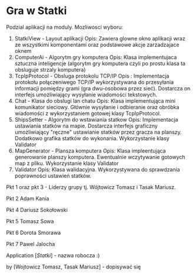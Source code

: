 # Gra w Statki

Podzial aplikacji na moduly.
Mozliwosci wyboru:

1. StatkiView - Layout aplikacji
	Opis: Zawiera glowne okno aplikacji wraz ze wszystkimi komponentami oraz podstawowe akcje zarzadzajace oknem
2. ComputerAi - Algorytm gry komputera
	Opis: Klasa implementujaca sztuczna inteligencje (algorytm gry komputera czyli po prostu klasa ta obsluguje strzaly komputera)
3. TcpIpProtocol - Obsluga protokolu TCP/IP
	Opis : Implementacja protokołu połączeniwego TCP/IP wykorzystywana do przesyłania informacji pomiędzy grami (gra dwu-osobowa przez sieć). Dostarcza on interfejs umożliwiający wysyłanie wiadomości tekstowych.
4. Chat - Klasa do obslugi lan chatu
	Opis: Klasa implementująca mini komunikator sieciowy. Głównie wysyłanie i odbieranie oraz obróbka wiadomości z wykorzystaniem gotowej klasy TcpIpProtocol.
5. ShipsSetter - Algorytm do wstawiania statkow
	Opis: Implementacja ustawiania statków na mapie. Dostarcza interfejs graficzny umożliwiający "ręczne" ustawianie statków przez gracza na planszy. Dodatkowo grafika statków do wykonania. Wykorzystanie klasy Validator
6. MapGenerator - Plansza komputera
	Opis: Klasa impleentująca generowanie planszy komputera. Ewentualnie wczytywanie gotowych map z pliku. Wykorzystanie klasy Validator
7. Validator
	Opis: Klasa walidacyjna. Wykorzystywana do sprawdzania poprawności ustawień statków.

Pkt 1 oraz pkt 3 - Liderzy grupy tj. Wójtowicz Tomasz i Tasak Mariusz.

Pkt 2 Adam Kania

Pkt 4 Dariusz Sokołowski

Pkt 5 Tomasz Sowa

Pkt 6 Dorota Smorawa

Pkt 7 Pawel Jalocha

Application [*Statki*] - nazwa robocza :)

by [Wojtowicz Tomasz, Tasak Mariusz] - dopisywać się
